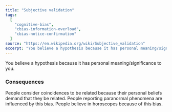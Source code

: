 ```yaml
---
title: "Subjective validation"
tags:
  [
    "cognitive-bias",
    "cbias-information-overload",
    "cbias-notice-confirmation"
  ]
source: "https://en.wikipedia.org/wiki/Subjective_validation"
excerpt: "You believe a hypothesis because it has personal meaning/significance to you."
---
```


You believe a hypothesis because it has personal meaning/significance to you.

### Consequences

People consider coincidences to be related because their personal beliefs demand that they be related. People reporting paranormal phenomena are influenced by this bias. People believe in horoscopes because of this bias.
